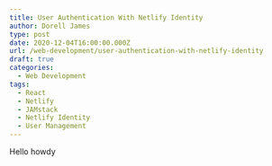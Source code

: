 ```yaml
---
title: User Authentication With Netlify Identity
author: Dorell James
type: post
date: 2020-12-04T16:00:00.000Z
url: /web-development/user-authentication-with-netlify-identity
draft: true
categories:
  - Web Development
tags:
  - React
  - Netlify
  - JAMstack
  - Netlify Identity
  - User Management
---
```


Hello howdy
